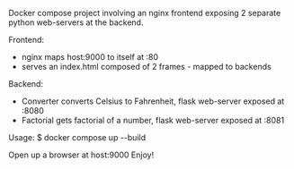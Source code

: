 Docker compose project involving an nginx frontend exposing 2 separate python web-servers at the backend.

Frontend:
- nginx maps host:9000 to itself at :80
- serves an index.html composed of 2 frames - mapped to backends

Backend:
- Converter converts Celsius to Fahrenheit, flask web-server exposed at :8080
- Factorial gets factorial of a number, flask web-server exposed at :8081

Usage:
$ docker compose up --build

Open up a browser at host:9000
Enjoy!
